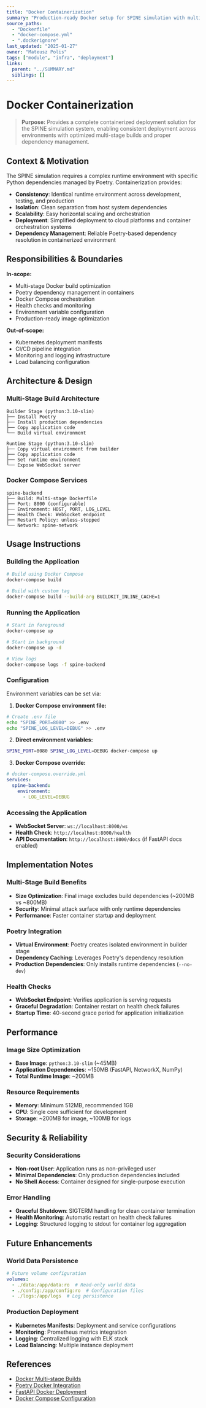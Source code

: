 ```yaml
---
title: "Docker Containerization"
summary: "Production-ready Docker setup for SPINE simulation with multi-stage builds, Poetry dependency management, and Docker Compose orchestration."
source_paths:
  - "Dockerfile"
  - "docker-compose.yml"
  - ".dockerignore"
last_updated: "2025-01-27"
owner: "Mateusz Polis"
tags: ["module", "infra", "deployment"]
links:
  parent: "../SUMMARY.md"
  siblings: []
---
```


# Docker Containerization

> **Purpose:** Provides a complete containerized deployment solution for the SPINE simulation system, enabling consistent deployment across environments with optimized multi-stage builds and proper dependency management.

## Context & Motivation

The SPINE simulation requires a complex runtime environment with specific Python dependencies managed by Poetry. Containerization provides:

- **Consistency**: Identical runtime environment across development, testing, and production
- **Isolation**: Clean separation from host system dependencies
- **Scalability**: Easy horizontal scaling and orchestration
- **Deployment**: Simplified deployment to cloud platforms and container orchestration systems
- **Dependency Management**: Reliable Poetry-based dependency resolution in containerized environment

## Responsibilities & Boundaries

**In-scope:**
- Multi-stage Docker build optimization
- Poetry dependency management in containers
- Docker Compose orchestration
- Health checks and monitoring
- Environment variable configuration
- Production-ready image optimization

**Out-of-scope:**
- Kubernetes deployment manifests
- CI/CD pipeline integration
- Monitoring and logging infrastructure
- Load balancing configuration

## Architecture & Design

### Multi-Stage Build Architecture

```
Builder Stage (python:3.10-slim)
├── Install Poetry
├── Install production dependencies
├── Copy application code
└── Build virtual environment

Runtime Stage (python:3.10-slim)
├── Copy virtual environment from builder
├── Copy application code
├── Set runtime environment
└── Expose WebSocket server
```

### Docker Compose Services

```
spine-backend
├── Build: Multi-stage Dockerfile
├── Port: 8000 (configurable)
├── Environment: HOST, PORT, LOG_LEVEL
├── Health Check: WebSocket endpoint
├── Restart Policy: unless-stopped
└── Network: spine-network
```

## Usage Instructions

### Building the Application

```bash
# Build using Docker Compose
docker-compose build

# Build with custom tag
docker-compose build --build-arg BUILDKIT_INLINE_CACHE=1
```

### Running the Application

```bash
# Start in foreground
docker-compose up

# Start in background
docker-compose up -d

# View logs
docker-compose logs -f spine-backend
```

### Configuration

Environment variables can be set via:

1. **Docker Compose environment file:**
```bash
# Create .env file
echo "SPINE_PORT=8080" >> .env
echo "SPINE_LOG_LEVEL=DEBUG" >> .env
```

2. **Direct environment variables:**
```bash
SPINE_PORT=8080 SPINE_LOG_LEVEL=DEBUG docker-compose up
```

3. **Docker Compose override:**
```yaml
# docker-compose.override.yml
services:
  spine-backend:
    environment:
      - LOG_LEVEL=DEBUG
```

### Accessing the Application

- **WebSocket Server**: `ws://localhost:8000/ws`
- **Health Check**: `http://localhost:8000/health`
- **API Documentation**: `http://localhost:8000/docs` (if FastAPI docs enabled)

## Implementation Notes

### Multi-Stage Build Benefits

- **Size Optimization**: Final image excludes build dependencies (~200MB vs ~800MB)
- **Security**: Minimal attack surface with only runtime dependencies
- **Performance**: Faster container startup and deployment

### Poetry Integration

- **Virtual Environment**: Poetry creates isolated environment in builder stage
- **Dependency Caching**: Leverages Poetry's dependency resolution
- **Production Dependencies**: Only installs runtime dependencies (`--no-dev`)

### Health Checks

- **WebSocket Endpoint**: Verifies application is serving requests
- **Graceful Degradation**: Container restart on health check failures
- **Startup Time**: 40-second grace period for application initialization

## Performance

### Image Size Optimization

- **Base Image**: `python:3.10-slim` (~45MB)
- **Application Dependencies**: ~150MB (FastAPI, NetworkX, NumPy)
- **Total Runtime Image**: ~200MB

### Resource Requirements

- **Memory**: Minimum 512MB, recommended 1GB
- **CPU**: Single core sufficient for development
- **Storage**: ~200MB for image, ~100MB for logs

## Security & Reliability

### Security Considerations

- **Non-root User**: Application runs as non-privileged user
- **Minimal Dependencies**: Only production dependencies included
- **No Shell Access**: Container designed for single-purpose execution

### Error Handling

- **Graceful Shutdown**: SIGTERM handling for clean container termination
- **Health Monitoring**: Automatic restart on health check failures
- **Logging**: Structured logging to stdout for container log aggregation

## Future Enhancements

### World Data Persistence

```yaml
# Future volume configuration
volumes:
  - ./data:/app/data:ro  # Read-only world data
  - ./config:/app/config:ro  # Configuration files
  - ./logs:/app/logs  # Log persistence
```

### Production Deployment

- **Kubernetes Manifests**: Deployment and service configurations
- **Monitoring**: Prometheus metrics integration
- **Logging**: Centralized logging with ELK stack
- **Load Balancing**: Multiple instance deployment

## References

- [Docker Multi-stage Builds](https://docs.docker.com/develop/dev-best-practices/dockerfile_best-practices/#use-multi-stage-builds)
- [Poetry Docker Integration](https://python-poetry.org/docs/configuration/#virtualenvsin-project)
- [FastAPI Docker Deployment](https://fastapi.tiangolo.com/deployment/docker/)
- [Docker Compose Configuration](https://docs.docker.com/compose/compose-file/)
